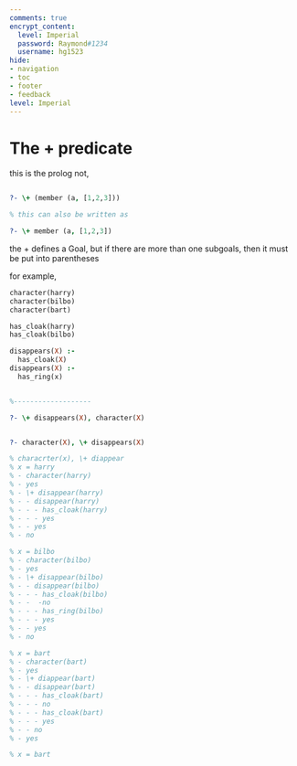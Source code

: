 ```yaml
---
comments: true
encrypt_content:
  level: Imperial
  password: Raymond#1234
  username: hg1523
hide:
- navigation
- toc
- footer
- feedback
level: Imperial
---
```


# The \+ predicate

this is the prolog not,

```prolog

?- \+ (member (a, [1,2,3]))

% this can also be written as

?- \+ member (a, [1,2,3])
```

the \+ defines a Goal, but if there are more than one subgoals, then it must be put into parentheses

for example,

```prolog
character(harry)
character(bilbo)
character(bart)

has_cloak(harry)
has_cloak(bilbo)

disappears(X) :-
  has_cloak(X)
disappears(X) :-
  has_ring(x)


%-------------------

?- \+ disappears(X), character(X)


?- character(X), \+ disappears(X)

% characrter(x), \+ diappear
% x = harry
% - character(harry)
% - yes
% - \+ disappear(harry)
% - - disappear(harry) 
% - - - has_cloak(harry)
% - - - yes
% - - yes
% - no

% x = bilbo
% - character(bilbo)
% - yes
% - \+ disappear(bilbo)
% - - disappear(bilbo)
% - - - has_cloak(bilbo)
% - -  -no
% - - - has_ring(bilbo)
% - - - yes
% - - yes
% - no

% x = bart
% - character(bart)
% - yes
% - \+ diappear(bart)
% - - disappear(bart)
% - - - has_cloak(bart)
% - - - no
% - - - has_cloak(bart)
% - - - yes
% - - no
% - yes

% x = bart



```